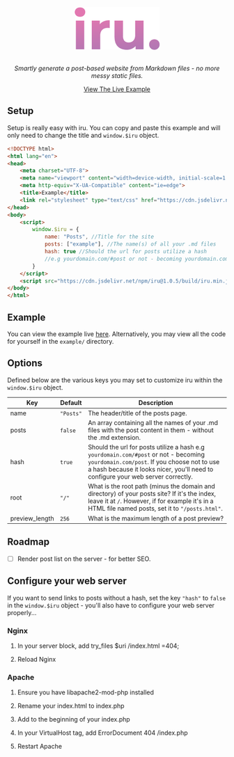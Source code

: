 <div align="center">
<a href="https://github.com/eddiejibson/iru"><img alt="iru" src="https://github.com/eddiejibson/iru/raw/master/icon.png"></a>
<br>
<br>
<p><i>Smartly generate a post-based website from Markdown files - no more messy static files. </i></p>
<a href="https://eddiejibson.github.io/iru/example">View The Live Example</a>
</div>

## Setup

Setup is really easy with iru. You can copy and paste this example and will only need to change the title and `window.$iru` object.

```html
<!DOCTYPE html>
<html lang="en">
<head>
    <meta charset="UTF-8">
    <meta name="viewport" content="width=device-width, initial-scale=1.0">
    <meta http-equiv="X-UA-Compatible" content="ie=edge">
    <title>Example</title>
    <link rel="stylesheet" type="text/css" href="https://cdn.jsdelivr.net/npm/iru/css/dark.css">
</head>
<body>
    <script>
        window.$iru = {
            name: "Posts", //Title for the site
            posts: ["example"], //The name(s) of all your .md files
            hash: true //Should the url for posts utilize a hash 
            //e.g yourdomain.com/#post or not - becoming yourdomain.com/post.
        }
    </script>
    <script src="https://cdn.jsdelivr.net/npm/iru@1.0.5/build/iru.min.js"></script>
</body>
</html>

```

## Example
You can view the example live [here](https://eddiejibson.github.io/iru/example). Alternatively, you may view all the code for yourself in the `example/` directory.

## Options

Defined below are the various keys you may set to customize iru within the `window.$iru` object.

| Key           | Default     | Description  |
| ------------- |-------------| ------------ |
| name          | `"Posts"`   | The header/title of the posts page. |
| posts         | `false`     |   An array containing all the names of your .md files with the post content in them - without the .md extension. |
| hash          | `true`      | Should the url for posts utilize a hash e.g `yourdomain.com/#post` or not - becoming `yourdomain.com/post`. If you choose not to use a hash because it looks nicer, you'll need to configure your web server correctly. |
| root          | `"/"`       | What is the root path (minus the domain and directory) of your posts site? If it's the index, leave it at `/`. However, if for example it's in a HTML file named posts, set it to `"/posts.html"`. |
| preview_length | `256`      | What is the maximum length of a post preview? |

## Roadmap
- [ ] Render post list on the server - for better SEO.

## Configure your web server

If you want to send links to posts without a hash, set the key `"hash"` to `false` in the `window.$iru` object - you'll also have to configure your web server properly...

### Nginx

1. In your server block, add try_files $uri /index.html =404;

2. Reload Nginx

### Apache

1. Ensure you have libapache2-mod-php installed

2. Rename your index.html to index.php

3. Add <?php http_response_code(200); ?> to the beginning of your index.php

4. In your VirtualHost tag, add ErrorDocument 404 /index.php

5. Restart Apache

